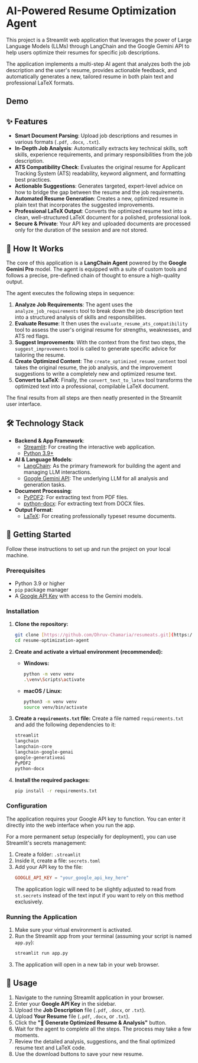 # AI-Powered Resume Optimization Agent

This project is a Streamlit web application that leverages the power of Large Language Models (LLMs) through LangChain and the Google Gemini API to help users optimize their resumes for specific job descriptions.

The application implements a multi-step AI agent that analyzes both the job description and the user's resume, provides actionable feedback, and automatically generates a new, tailored resume in both plain text and professional LaTeX formats.

## Demo

## ✨ Features

-   **Smart Document Parsing**: Upload job descriptions and resumes in various formats (`.pdf`, `.docx`, `.txt`).
-   **In-Depth Job Analysis**: Automatically extracts key technical skills, soft skills, experience requirements, and primary responsibilities from the job description.
-   **ATS Compatibility Check**: Evaluates the original resume for Applicant Tracking System (ATS) readability, keyword alignment, and formatting best practices.
-   **Actionable Suggestions**: Generates targeted, expert-level advice on how to bridge the gap between the resume and the job requirements.
-   **Automated Resume Generation**: Creates a new, optimized resume in plain text that incorporates the suggested improvements.
-   **Professional LaTeX Output**: Converts the optimized resume text into a clean, well-structured LaTeX document for a polished, professional look.
-   **Secure & Private**: Your API key and uploaded documents are processed only for the duration of the session and are not stored.

## 🤖 How It Works

The core of this application is a **LangChain Agent** powered by the **Google Gemini Pro** model. The agent is equipped with a suite of custom tools and follows a precise, pre-defined chain of thought to ensure a high-quality output.

The agent executes the following steps in sequence:
1.  **Analyze Job Requirements**: The agent uses the `analyze_job_requirements` tool to break down the job description text into a structured analysis of skills and responsibilities.
2.  **Evaluate Resume**: It then uses the `evaluate_resume_ats_compatibility` tool to assess the user's original resume for strengths, weaknesses, and ATS red flags.
3.  **Suggest Improvements**: With the context from the first two steps, the `suggest_improvements` tool is called to generate specific advice for tailoring the resume.
4.  **Create Optimized Content**: The `create_optimized_resume_content` tool takes the original resume, the job analysis, and the improvement suggestions to write a completely new and optimized resume text.
5.  **Convert to LaTeX**: Finally, the `convert_text_to_latex` tool transforms the optimized text into a professional, compilable LaTeX document.

The final results from all steps are then neatly presented in the Streamlit user interface.

## 🛠️ Technology Stack

-   **Backend & App Framework**:
    -   [Streamlit](https://streamlit.io/): For creating the interactive web application.
    -   [Python 3.9+](https://www.python.org/)
-   **AI & Language Models**:
    -   [LangChain](https://www.langchain.com/): As the primary framework for building the agent and managing LLM interactions.
    -   [Google Gemini API](https://ai.google.dev/): The underlying LLM for all analysis and generation tasks.
-   **Document Processing**:
    -   [PyPDF2](https://pypi.org/project/PyPDF2/): For extracting text from PDF files.
    -   [python-docx](https://pypi.org/project/python-docx/): For extracting text from DOCX files.
-   **Output Format**:
    -   [LaTeX](https://www.latex-project.org/): For creating professionally typeset resume documents.

## 🚀 Getting Started

Follow these instructions to set up and run the project on your local machine.

### Prerequisites

-   Python 3.9 or higher
-   `pip` package manager
-   A [Google API Key](https://ai.google.dev/pricing) with access to the Gemini models.

### Installation

1.  **Clone the repository:**
    ```bash
    git clone [https://github.com/Dhruv-Chamaria/resumeats.git](https://github.com/Dhruv-Chamaria/resumeats.git)
    cd resume-optimization-agent
    ```

2.  **Create and activate a virtual environment (recommended):**
    -   **Windows:**
        ```bash
        python -m venv venv
        .\venv\Scripts\activate
        ```
    -   **macOS / Linux:**
        ```bash
        python3 -m venv venv
        source venv/bin/activate
        ```

3.  **Create a `requirements.txt` file:**
    Create a file named `requirements.txt` and add the following dependencies to it:

    ```txt
    streamlit
    langchain
    langchain-core
    langchain-google-genai
    google-generativeai
    PyPDF2
    python-docx
    ```

4.  **Install the required packages:**
    ```bash
    pip install -r requirements.txt
    ```

### Configuration

The application requires your Google API key to function. You can enter it directly into the web interface when you run the app.

For a more permanent setup (especially for deployment), you can use Streamlit's secrets management:
1.  Create a folder: `.streamlit`
2.  Inside it, create a file: `secrets.toml`
3.  Add your API key to the file:
    ```toml
    GOOGLE_API_KEY = "your_google_api_key_here"
    ```
    The application logic will need to be slightly adjusted to read from `st.secrets` instead of the text input if you want to rely on this method exclusively.

### Running the Application

1.  Make sure your virtual environment is activated.
2.  Run the Streamlit app from your terminal (assuming your script is named `app.py`):
    ```bash
    streamlit run app.py
    ```
3.  The application will open in a new tab in your web browser.

## 🎈 Usage

1.  Navigate to the running Streamlit application in your browser.
2.  Enter your **Google API Key** in the sidebar.
3.  Upload the **Job Description** file (`.pdf`, `.docx`, or `.txt`).
4.  Upload **Your Resume** file (`.pdf`, `.docx`, or `.txt`).
5.  Click the **"🚀 Generate Optimized Resume & Analysis"** button.
6.  Wait for the agent to complete all the steps. The process may take a few moments.
7.  Review the detailed analysis, suggestions, and the final optimized resume text and LaTeX code.
8.  Use the download buttons to save your new resume.